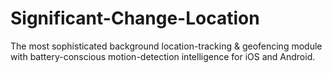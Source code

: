 # Significant-Change-Location
The most sophisticated background location-tracking &amp; geofencing module with battery-conscious motion-detection intelligence for iOS and Android.
